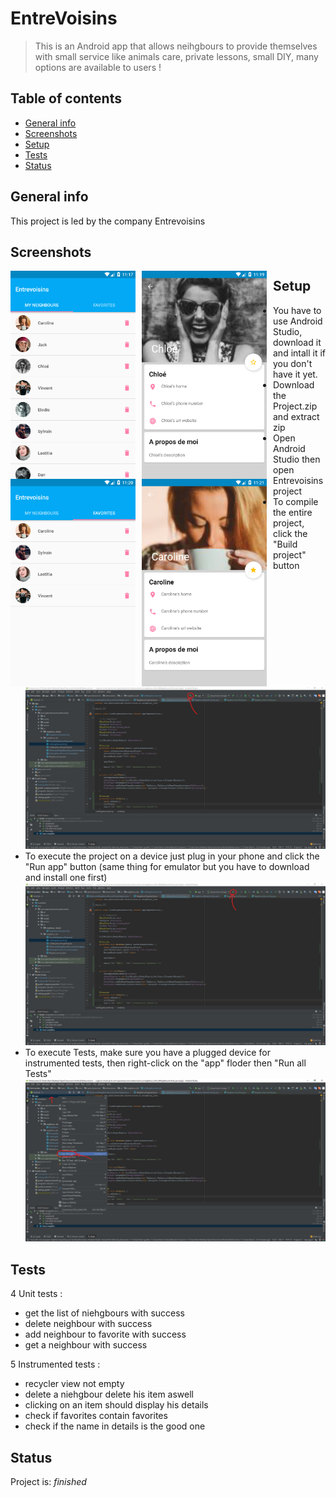 # EntreVoisins
> This is an Android app that allows neihgbours to provide themselves with small service like animals care, private lessons, small DIY, many options are available to users !

## Table of contents
* [General info](#general-info)
* [Screenshots](#screenshots)
* [Setup](#setup)
* [Tests](#tests)
* [Status](#status)

## General info
This project is led by the company Entrevoisins

## Screenshots
<img src="/img/screenshot_app_1.png"
     style="float: left; margin-right: 10px;"
     width="200"/> <img src="/img/screenshot_app_2.png"
     style="float: left; margin-right: 10px;"
     width="200"/> <img src="/img/screenshot_app_3.png"
     style="float: left; margin-right: 10px;"
     width="200"/> <img src="/img/screenshot_app_4.png"
     style="float: left; margin-right: 10px;"
     width="200"/> 	

## Setup
- You have to use Android Studio, download it and intall it if you don't have it yet.
- Download the Project.zip and extract zip
- Open Android Studio then open Entrevoisins project
- To compile the entire project, click the "Build project" button
![build screen](/img/screenshot_ide_1_LI.jpg "build screenshot")
- To execute the project on a device just plug in your phone and click the "Run app" button
  (same thing for emulator but you have to download and install one first)
![build screen](/img/screenshot_ide_2_LI.jpg "run screenshot")
- To execute Tests, make sure you have a plugged device for instrumented tests, then right-click on the "app" floder then "Run all Tests"
![build screen](/img/screenshot_ide_3_LI.jpg "run tests screenshot")
  

## Tests
4 Unit tests :
- get the list of niehgbours with success
- delete neighbour with success
- add neighbour to favorite with success
- get a neighbour with success

5 Instrumented tests :
- recycler view not empty
- delete a niehgbour delete his item aswell
- clicking on an item should display his details
- check if favorites contain favorites
- check if the name in details is the good one

## Status
Project is:  _finished_
